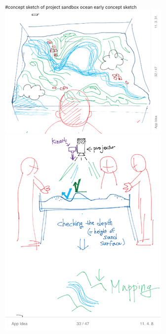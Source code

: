 #concept sketch of project sandbox ocean
early concept sketch
![concept sketch 01](project_images/post/01/App%20Idea%20P32.png?raw=true "concept sketch 01")
![concept sketch 02](project_images/post/01/App%20Idea%20P33.png?raw=true "concept sketch 02")
